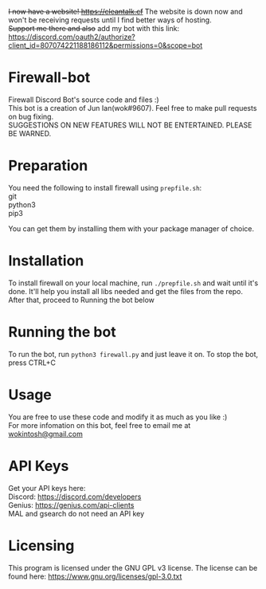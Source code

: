~~I now have a website! https://cleantalk.cf~~ The website is down now and won't be receiving requests until I find better ways of hosting.  
~~Support me there and also~~ add my bot with this link: https://discord.com/oauth2/authorize?client_id=807074221188186112&permissions=0&scope=bot

# Firewall-bot
Firewall Discord Bot's source code and files :)  
This bot is a creation of Jun Ian(wok#9607). Feel free to make pull requests on bug fixing.  
SUGGESTIONS ON NEW FEATURES WILL NOT BE ENTERTAINED. PLEASE BE WARNED.  

# Preparation  
You need the following to install firewall using ```prepfile.sh```:  
git  
python3  
pip3  

You can get them by installing them with your package manager of choice.  

# Installation
To install firewall on your local machine, run ```./prepfile.sh``` and wait until it's done. It'll help you install all libs needed and get the files from the repo. After that, proceed to Running the bot below

# Running the bot  
To run the bot, run ```python3 firewall.py``` and just leave it on. To stop the bot, press CTRL+C

# Usage 
You are free to use these code and modify it as much as you like :)  
For more infomation on this bot, feel free to email me at wokintosh@gmail.com

# API Keys  
Get your API keys here:  
Discord: https://discord.com/developers  
Genius: https://genius.com/api-clients  
MAL and gsearch do not need an API key

# Licensing  
This program is licensed under the GNU GPL v3 license. The license can be found here: https://www.gnu.org/licenses/gpl-3.0.txt
